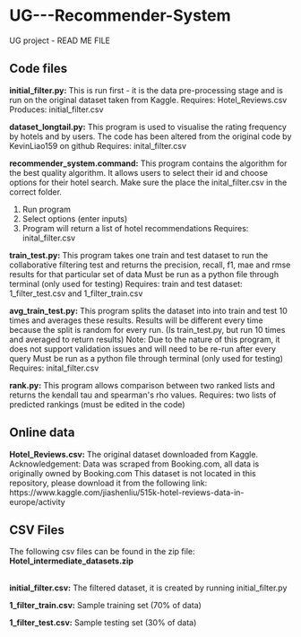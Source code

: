 # UG---Recommender-System
UG project - READ ME FILE

<H2>Code files </H2>

<b>initial_filter.py:</b>
This is run first - it is the data pre-processing stage and is run on the original dataset taken from Kaggle. 
Requires: Hotel_Reviews.csv
Produces: initial_filter.csv

<b>dataset_longtail.py:</b>
This program is used to visualise the rating frequency by hotels and by users. The code has been altered from the original code by KevinLiao159 on github
Requires: inital_filter.csv

<b>recommender_system.command:</b>
This program contains the algorithm for the best quality algorithm. It allows users to select their id and choose options for their hotel search.
Make sure the place the inital_filter.csv in the correct folder.
1. Run program
2. Select options (enter inputs)
3. Program will return a list of hotel recommendations
Requires: inital_filter.csv

<b>train_test.py:</b>
This program takes one train and test dataset to run the collaborative filtering test and returns the precision, recall, f1, mae and rmse results for that particular set of data
Must be run as a python file through terminal (only used for testing)
Requires: train and test dataset: 1_filter_test.csv and 1_filter_train.csv

<b>avg_train_test.py:</b>
This program splits the dataset into into train and test 10 times and averages these results. Results will be different every time because the split is random for every run. (Is train_test.py, but run 10 times and averaged to return results)
Note: Due to the nature of this program, it does not support validation issues and will need to be re-run after every query
Must be run as a python file through terminal (only used for testing)
Requires: inital_filter.csv

<b>rank.py:</b>
This program allows comparison between two ranked lists and returns the kendall tau and spearman's rho values.
Requires: two lists of predicted rankings (must be edited in the code)

<H2>Online data</H2>
<b>Hotel_Reviews.csv:</b>
The original dataset downloaded from Kaggle. Acknowledgement: Data was scraped from Booking.com, all data is originally owned by Booking.com
This dataset is not located in this repository, please download it from the following link:
https://www.kaggle.com/jiashenliu/515k-hotel-reviews-data-in-europe/activity

<H2>CSV Files</H2>
The following csv files can be found in the zip file: <b>Hotel_intermediate_datasets.zip</b>
<br/><br/>

<b>initial_filter.csv:</b>
The filtered dataset, it is created by running initial_filter.py

<b>1_filter_train.csv:</b>
Sample training set (70% of data)

<b>1_filter_test.csv:</b>
Sample testing set (30% of data)



